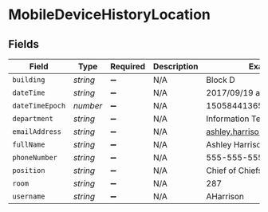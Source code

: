 # MobileDeviceHistoryLocation


## Fields

| Field                       | Type                        | Required                    | Description                 | Example                     |
| --------------------------- | --------------------------- | --------------------------- | --------------------------- | --------------------------- |
| `building`                  | *string*                    | :heavy_minus_sign:          | N/A                         | Block D                     |
| `dateTime`                  | *string*                    | :heavy_minus_sign:          | N/A                         | 2017/09/19 at 1:02 PM       |
| `dateTimeEpoch`             | *number*                    | :heavy_minus_sign:          | N/A                         | 1505844136509               |
| `department`                | *string*                    | :heavy_minus_sign:          | N/A                         | Information Technology      |
| `emailAddress`              | *string*                    | :heavy_minus_sign:          | N/A                         | ashley.harrison@company.com |
| `fullName`                  | *string*                    | :heavy_minus_sign:          | N/A                         | Ashley Harrison             |
| `phoneNumber`               | *string*                    | :heavy_minus_sign:          | N/A                         | 555-555-5555                |
| `position`                  | *string*                    | :heavy_minus_sign:          | N/A                         | Chief of Chiefs             |
| `room`                      | *string*                    | :heavy_minus_sign:          | N/A                         | 287                         |
| `username`                  | *string*                    | :heavy_minus_sign:          | N/A                         | AHarrison                   |